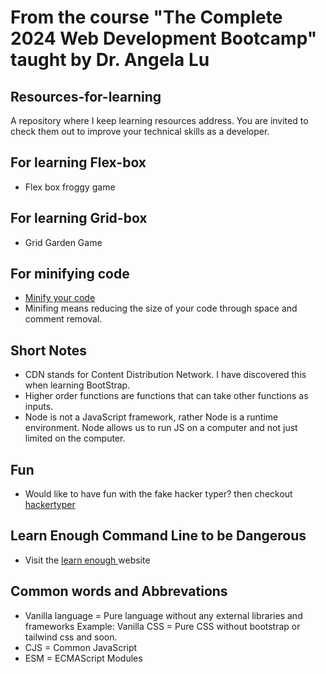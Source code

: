 # From the course "The Complete 2024 Web Development Bootcamp" taught by Dr. Angela Lu

## Resources-for-learning
A repository where I keep learning resources address. You are invited to check them out to improve your technical skills as a developer.
## For learning Flex-box
- <a href = "https://appbrewery.github.io/flexboxfroggy/" style="text-decoration:none;"> Flex box froggy game </a>

## For learning Grid-box
- <a href = "https://appbrewery.github.io/gridgarden/" style="text-decoration:none;"> Grid Garden Game </a>

## For minifying code
- <a href = "https://www.minifier.org/"> Minify your code </a>
- Minifing means reducing the size of your code through space and comment removal.

## Short Notes
- CDN stands for Content Distribution Network. I have discovered this when learning BootStrap.
- Higher order functions are functions that can take other functions as inputs.
- Node is not a JavaScript framework, rather Node is a runtime environment. Node allows us to run JS on a computer and not just limited on the computer.

## Fun
- Would like to have fun with the fake hacker typer? then checkout <a href = "https://hackertyper.com/"> hackertyper </a>

## Learn Enough Command Line to be Dangerous
- Visit the <a href = "https://www.learnenough.com/command-line-tutorial"> learn enough </a> website

## Common words and Abbrevations

- Vanilla language = Pure language without any external libraries and frameworks
  Example: Vanilla CSS = Pure CSS without bootstrap or tailwind css and soon.
- CJS = Common JavaScript
- ESM = ECMAScript Modules
